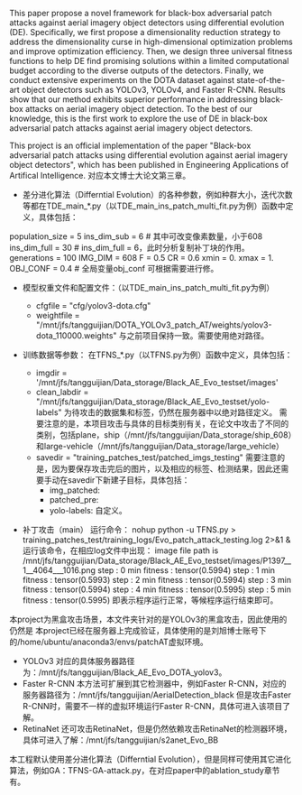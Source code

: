This paper propose a novel framework for black-box adversarial patch attacks against aerial imagery object detectors using 
differential evolution (DE). Specifically, we first propose a dimensionality reduction strategy to address the dimensionality 
curse in high-dimensional optimization problems and improve optimization efficiency. Then, we design three universal fitness
 functions to help DE find promising solutions within a limited computational budget according to the diverse outputs of the 
 detectors. Finally, we conduct extensive experiments on the DOTA dataset against state-of-the-art object detectors such as YOLOv3,
  YOLOv4, and Faster R-CNN. Results show that our method exhibits superior performance in addressing black-box attacks on 
  aerial imagery object detection. To the best of our knowledge, this is the first work to explore the use of DE in black-box 
  adversarial patch attacks against aerial imagery object detectors.

This project is an official implementation of the paper "Black-box adversarial patch attacks using differential evolution against aerial
imagery object detectors", which has been published in Engineering Applications of Artifical Intelligence.
对应本文博士大论文第三章。


- 差分进化算法（Differntial Evolution）的各种参数，例如种群大小，迭代次数等都在TDE_main_*.py（以TDE_main_ins_patch_multi_fit.py为例）函数中定义，具体包括：

population_size = 5
ins_dim_sub = 6  # 其中可改变像素数量，小于608
ins_dim_full = 30    #   ins_dim_full = 6，此时分析复制补丁块的作用。
generations = 100
IMG_DIM = 608
F = 0.5
CR = 0.6
xmin = 0.
xmax = 1.
OBJ_CONF = 0.4  # 全局变量obj_conf
可根据需要进行修。

- 模型权重文件和配置文件：（以TDE_main_ins_patch_multi_fit.py为例）
    - cfgfile = "cfg/yolov3-dota.cfg"
    - weightfile = "/mnt/jfs/tangguijian/DOTA_YOLOv3_patch_AT/weights/yolov3-dota_110000.weights"
与之前项目保持一致。需要使用绝对路径。

- 训练数据等参数：
在TFNS_*.py（以TFNS.py为例）函数中定义，具体包括：
    - imgdir = '/mnt/jfs/tangguijian/Data_storage/Black_AE_Evo_testset/images'
    - clean_labdir = "/mnt/jfs/tangguijian/Data_storage/Black_AE_Evo_testset/yolo-labels"
    为待攻击的数据集和标签，仍然在服务器中以绝对路径定义。
    需要注意的是，本项目攻击与具体的目标类别有关，在论文中攻击了不同的类别，包括plane，ship（/mnt/jfs/tangguijian/Data_storage/ship_608）和large-vehicle（/mnt/jfs/tangguijian/Data_storage/large_vehicle）
    - savedir = "training_patches_test/patched_imgs_testing"
    需要注意的是，因为要保存攻击完后的图片，以及相应的标签、检测结果，因此还需要手动在savedir下新建子目标，具体包括：
        - img_patched:
        - patched_pre:
        - yolo-labels: 
        自定义。

- 补丁攻击（main）
运行命令：
nohup python -u TFNS.py > training_patches_test/training_logs/Evo_patch_attack_testing.log 2>&1 &
运行该命令，在相应log文件中出现：
image file path is  /mnt/jfs/tangguijian/Data_storage/Black_AE_Evo_testset/images/P1397__1__4064___1016.png
step :  0 min fitness :  tensor(0.5994)
step :  1 min fitness :  tensor(0.5993)
step :  2 min fitness :  tensor(0.5994)
step :  3 min fitness :  tensor(0.5994)
step :  4 min fitness :  tensor(0.5995)
step :  5 min fitness :  tensor(0.5995)
即表示程序运行正常，等候程序运行结束即可。


本project为黑盒攻击场景，本文件夹针对的是YOLOv3的黑盒攻击，因此使用的仍然是
本project已经在服务器上完成验证，具体使用的是刘旭博士账号下的/home/ubuntu/anaconda3/envs/patchAT虚拟环境。
- YOLOv3
对应的具体服务器路径为：/mnt/jfs/tangguijian/Black_AE_Evo_DOTA_yolov3。
- Faster R-CNN 
本方法可扩展到其它检测器中，例如Faster R-CNN，对应的服务器路径为：/mnt/jfs/tangguijian/AerialDetection_black
但是攻击Faster R-CNN时，需要不一样的虚拟环境运行Faster R-CNN，具体可进入该项目了解。
- RetinaNet
还可攻击RetinaNet，但是仍然依赖攻击RetinaNet的检测器环境，具体可进入了解：/mnt/jfs/tangguijian/s2anet_Evo_BB


本工程默认使用差分进化算法（Differntial Evolution），但是同样可使用其它进化算法，例如GA：TFNS-GA-attack.py，在对应paper中的ablation_study章节有。

